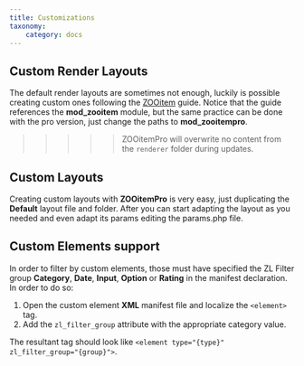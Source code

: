 ```yaml
---
title: Customizations
taxonomy:
    category: docs
---
```


## Custom Render Layouts

The default render layouts are sometimes not enough, luckily is possible creating custom ones following the [ZOOitem](http://yootheme.com/zoo/documentation/developers/create-a-new-zoo-module-layout) guide. Notice that the guide references the **mod_zooitem** module, but the same practice can be done with the pro version, just change the paths to **mod_zooitempro**.

>>>>> ZOOitemPro will overwrite no content from the `renderer` folder during updates.

## Custom Layouts

Creating custom layouts with **ZOOitemPro** is very easy, just duplicating the **Default** layout file and folder. After you can start adapting the layout as you needed and even adapt its params editing the params.php file.

## Custom Elements support

In order to filter by custom elements, those must have specified the ZL Filter group **Category**, **Date**, **Input**, **Option** or **Rating** in the manifest declaration. In order to do so:

1. Open the custom element **XML** manifest file and localize the `<element>` tag.
2. Add the `zl_filter_group` attribute with the appropriate category value.

The resultant tag should look like `<element type="{type}" zl_filter_group="{group}">`.

